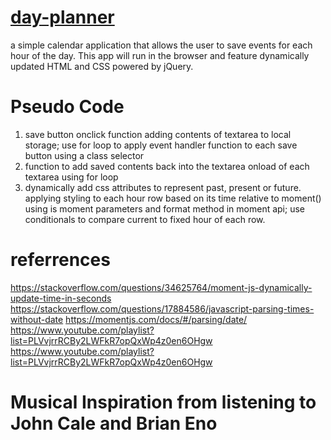# <a href="https://joeldelatte.github.io/day-planner/">day-planner</a>
a simple calendar application that allows the user to save events for each hour of the day. This app will run in the browser and feature dynamically updated HTML and CSS powered by jQuery.




# Pseudo Code


1. save button onclick function adding contents of textarea to local storage; use for loop to apply event handler function to each save button using a class selector 
2. function to add saved contents back into the textarea onload of each textarea using for loop
3. dynamically add css attributes to represent past, present or future. applying styling to each hour row based on its time relative to moment() using is moment parameters and format method in moment api; use conditionals to compare current to fixed hour of each row.

# referrences
https://stackoverflow.com/questions/34625764/moment-js-dynamically-update-time-in-seconds
https://stackoverflow.com/questions/17884586/javascript-parsing-times-without-date
https://momentjs.com/docs/#/parsing/date/
https://www.youtube.com/playlist?list=PLVvjrrRCBy2LWFkR7opQxWp4z0en6OHgw
https://www.youtube.com/playlist?list=PLVvjrrRCBy2LWFkR7opQxWp4z0en6OHgw

# Musical Inspiration from listening to John Cale and Brian Eno
